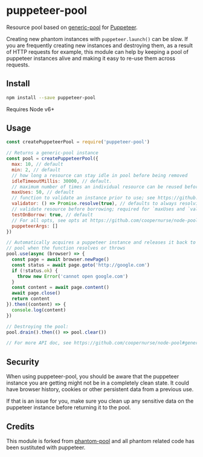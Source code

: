 # puppeteer-pool

Resource pool based on [generic-pool](https://github.com/coopernurse/node-pool) for [Puppeteer](https://github.com/GoogleChrome/puppeteer).

Creating new phantom instances with `puppeteer.launch()` can be slow. If
you are frequently creating new instances and destroying them, as a
result of HTTP requests for example, this module can help by keeping a
pool of puppeteer instances alive and making it easy to re-use them across
requests.

## Install

```bash
npm install --save puppeteer-pool
```

Requires Node v6+

## Usage

```javascript
const createPuppeteerPool = require('puppeteer-pool')

// Returns a generic-pool instance
const pool = createPuppeteerPool({
  max: 10, // default
  min: 2, // default
  // how long a resource can stay idle in pool before being removed
  idleTimeoutMillis: 30000, // default.
  // maximum number of times an individual resource can be reused before being destroyed; set to 0 to disable
  maxUses: 50, // default
  // function to validate an instance prior to use; see https://github.com/coopernurse/node-pool#createpool
  validator: () => Promise.resolve(true), // defaults to always resolving true
  // validate resource before borrowing; required for `maxUses and `validator`
  testOnBorrow: true, // default
  // For all opts, see opts at https://github.com/coopernurse/node-pool#createpool
  puppeteerArgs: []
})

// Automatically acquires a puppeteer instance and releases it back to the
// pool when the function resolves or throws
pool.use(async (browser) => {
  const page = await browser.newPage()
  const status = await page.goto('http://google.com')
  if (!status.ok) {
    throw new Error('cannot open google.com')
  }
  const content = await page.content()
  await page.close()
  return content
}).then((content) => {
  console.log(content)
})

// Destroying the pool:
pool.drain().then(() => pool.clear())

// For more API doc, see https://github.com/coopernurse/node-pool#generic-pool
```

## Security

When using puppeteer-pool, you should be aware that the puppeteer instance
you are getting might not be in a completely clean state. It could have
browser history, cookies or other persistent data from a previous use.

If that is an issue for you, make sure you clean up any sensitive data
on the puppeteer instance before returning it to the pool.

## Credits

This module is forked from [phantom-pool](https://github.com/binded/phantom-pool) and all phantom related code
has been sustituted with puppeteer.
